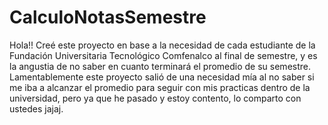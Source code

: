 # CalculoNotasSemestre
Hola!! Creé este proyecto en base a la necesidad de cada estudiante de la Fundación Universitaria Tecnológico Comfenalco al final de semestre, y es la angustia de no saber en cuanto terminará el promedio de su semestre. Lamentablemente este proyecto salió de una necesidad mía al no saber si me iba a alcanzar el promedio para seguir con mis practicas dentro de la universidad, pero ya que he pasado y estoy contento, lo comparto con ustedes jajaj.
